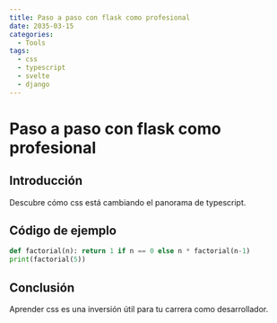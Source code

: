 ```yaml
---
title: Paso a paso con flask como profesional
date: 2035-03-15
categories:
  - Tools
tags:
  - css
  - typescript
  - svelte
  - django
---
```


# Paso a paso con flask como profesional

## Introducción

Descubre cómo css está cambiando el panorama de typescript.

## Código de ejemplo

```python
def factorial(n): return 1 if n == 0 else n * factorial(n-1)
print(factorial(5))
```

## Conclusión

Aprender css es una inversión útil para tu carrera como desarrollador.